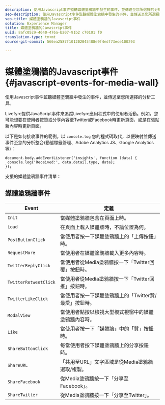 ```yaml
---
description: 使用Javascript事件監聽媒體塗鴉牆中發生的事件，並傳送至您所選擇的分析工具。
seo-description: 使用Javascript事件監聽媒體塗鴉牆中發生的事件，並傳送至您所選擇的分析工具。
seo-title: 媒體塗鴉牆的Javascript事件
solution: Experience Manager
title: 媒體塗鴉牆的Javascript事件
uuid: 8afc0529-4640-476a-b207-91b2 c70101 f0
translation-type: tm+mt
source-git-commit: 566ea2587f101202045488e9f4edf73ece100293

---
```



# 媒體塗鴉牆的Javascript事件{#javascript-events-for-media-wall}

使用Javascript事件監聽媒體塗鴉牆中發生的事件，並傳送至您所選擇的分析工具。

Livefyre提供JavaScript事件來追蹤Livefyre應用程式中的使用者活動。例如，您可能想要在使用者按贊或分享內容至Twitter或Facebook時更新頁面，或是在張貼新內容時更新頁面。

以下是如何接收事件的範例。以 `console.log` 您的程式碼取代，以便映射並傳送事件至您的分析整合(動態標籤管理、Adobe Analytics JS、Google Analytics等)：

```
document.body.addEventListener('insights', function (data) { 
 console.log('Received:', data.detail.type, data); 
});
```

支援的媒體塗鴉牆事件清單：

## 媒體塗鴉牆事件

| Event | 定義 |
|---|---|
| `Init` | 當媒體塗鴉牆包含在頁面上時。 |
| `Load` | 在頁面上載入媒體牆時，不論位置為何。 |
| `PostButtonClick` | 當使用者按一下媒體塗鴉牆上的「上傳按鈕」時。 |
| `RequestMore` | 當使用者在媒體塗鴉牆載入更多內容時。 |
| `TwitterReplyClick` | 當使用者從Media塗鴉牆按一下「Twitter回覆」按鈕時。 |
| `TwitterRetweetClick` | 當使用者從Media塗鴉牆按一下「Twitter回推」按鈕時。 |
| `TwitterLikeClick` | 當使用者按一下媒體塗鴉牆上的「Twitter贊/最愛」按鈕時。 |
| `ModalView` | 當使用者點按以檢視大型模式視窗中的媒體塗鴉牆內容時。 |
| `Like` | 當使用者按一下「媒體牆」中的「贊」按鈕時。 |
| `ShareButtonClick` | 每當使用者按下媒體塗鴉牆上的分享按鈕時。 |
| `ShareURL` | 「共用至URL」文字區域是從Media塗鴉牆選取/複製。 |
| `ShareFacebook` | 從Media塗鴉牆按一下「分享至Facebook」。 |
| `ShareTwitter` | 從Media塗鴉牆按一下「分享至Twitter」。 |
